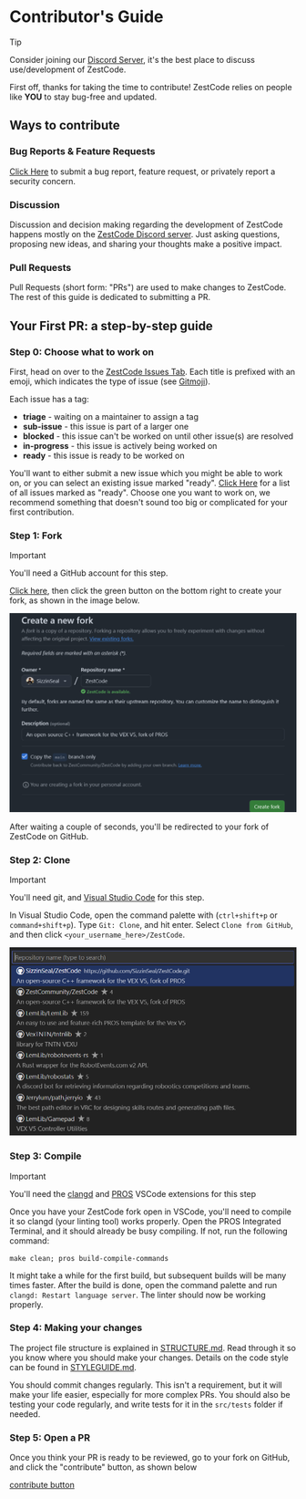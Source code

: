 # Contributor's Guide

> [!TIP]
> Consider joining our [Discord Server](https://discord.gg/vNMXCvVwdY), it's the best place to discuss use/development of ZestCode.

First off, thanks for taking the time to contribute! ZestCode relies on people like **YOU** to stay bug-free and updated.

## Ways to contribute

### Bug Reports & Feature Requests

[Click Here](https://github.com/ZestCommunity/ZestCode/issues/new/choose) to submit a bug report, feature request, or privately report a security concern.

### Discussion

Discussion and decision making regarding the development of ZestCode happens mostly on the [ZestCode Discord server](https://discord.gg/vNMXCvVwdY).
Just asking questions, proposing new ideas, and sharing your thoughts make a positive impact.

### Pull Requests

Pull Requests (short form: "PRs") are used to make changes to ZestCode. The rest of this guide is dedicated to submitting a PR.

## Your First PR: a step-by-step guide

### Step 0: Choose what to work on

First, head on over to the [ZestCode Issues Tab](https://github.com/ZestCommunity/ZestCode/issues). Each title is prefixed with an emoji, which indicates the type of issue (see [Gitmoji](https://gitmoji.dev/)).

Each issue has a tag:
- **triage** - waiting on a maintainer to assign a tag
- **sub-issue** - this issue is part of a larger one
- **blocked** - this issue can't be worked on until other issue(s) are resolved
- **in-progress** - this issue is actively being worked on
- **ready** - this issue is ready to be worked on

You'll want to either submit a new issue which you might be able to work on, or you can select an existing issue marked "ready". [Click Here](https://github.com/ZestCommunity/ZestCode/labels/ready) for a list of all issues marked as "ready". Choose one you want to work on, we recommend something that doesn't sound too big or complicated for your first contribution.

### Step 1: Fork

> [!IMPORTANT]
> You'll need a GitHub account for this step.

[Click here](https://github.com/ZestCommunity/ZestCode/fork), then click the green button on the bottom right to create your fork, as shown in the image below.

![fork creation screen](./assets/contributing/create-fork.png)

After waiting a couple of seconds, you'll be redirected to your fork of ZestCode on GitHub.

### Step 2: Clone

> [!IMPORTANT]
> You'll need git, and [Visual Studio Code](https://code.visualstudio.com/) for this step.

In Visual Studio Code, open the command palette with (`ctrl+shift+p` or `command+shift+p`). Type `Git: Clone`, and hit enter. Select `Clone from GitHub`, and then click `<your_username_here>/ZestCode`.

![VSC repo selection](./assets/contributing/clone.png)

### Step 3: Compile

> [!IMPORTANT]
> You'll need the [clangd](https://marketplace.visualstudio.com/items?itemName=llvm-vs-code-extensions.vscode-clangd) and [PROS](https://marketplace.visualstudio.com/items?itemName=sigbots.pros) VSCode extensions for this step

Once you have your ZestCode fork open in VSCode, you'll need to compile it so clangd (your linting tool) works properly. Open the PROS Integrated Terminal, and it should already be busy compiling. If not, run the following command:

```
make clean; pros build-compile-commands
```

It might take a while for the first build, but subsequent builds will be many times faster. After the build is done, open the command palette and run `clangd: Restart language server`. The linter should now be working properly.

### Step 4: Making your changes

The project file structure is explained in [STRUCTURE.md](./STRUCTURE.md). Read through it so you know where you should make your changes.
Details on the code style can be found in [STYLEGUIDE.md](./STYLEGUIDE.md).

You should commit changes regularly. This isn't a requirement, but it will make your life easier, especially for more complex PRs.
You should also be testing your code regularly, and write tests for it in the `src/tests` folder if needed.

### Step 5: Open a PR

Once you think your PR is ready to be reviewed, go to your fork on GitHub, and click the "contribute" button, as shown below

[contribute button](./assets/contributing/contribute.png)